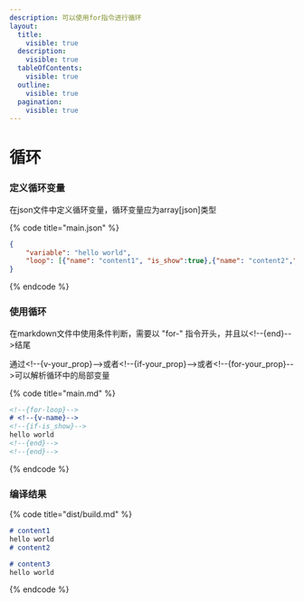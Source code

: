 ```yaml
---
description: 可以使用for指令进行循环
layout:
  title:
    visible: true
  description:
    visible: true
  tableOfContents:
    visible: true
  outline:
    visible: true
  pagination:
    visible: true
---
```


# 循环

### 定义循环变量

在json文件中定义循环变量，循环变量应为array\[json]类型

{% code title="main.json" %}
```json
{
    "variable": "hello world",
    "loop": [{"name": "content1", "is_show":true},{"name": "content2","is_show": false},{"name": "content3", "is_show": true}],
}
```
{% endcode %}

### 使用循环

在markdown文件中使用条件判断，需要以 "for-" 指令开头，并且以\<!--{end}-->结尾

通过\<!--\{v-your\_prop\}-->或者\<!--\{if-your\_prop\}-->或者\<!--\{for-your\_prop\}-->可以解析循环中的局部变量

{% code title="main.md" %}
```markdown
<!--{for-loop}-->
# <!--{v-name}-->
<!--{if-is_show}-->
hello world
<!--{end}-->
<!--{end}-->
```
{% endcode %}

### 编译结果

{% code title="dist/build.md" %}
```markdown
# content1
hello world
# content2

# content3
hello world
```
{% endcode %}
